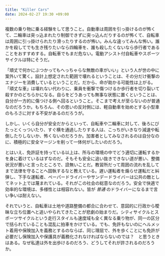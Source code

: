 ```yaml
---
title: "Killer Cars"
date: 2024-02-27 19:30 +09:00
---
```


複数の乗り物に乗る経験をして思うこと。自動車は周囲を引っ掛けるのが怖くて、二輪車は突っ込まれたり制御できずに突っ込んだりするのが怖くて、自転車は周囲に引っ掛けられたり滑ったりするのが怖い。みんな違ってみんな怖い。誰かを殺してでも生き残りたいなら四輪車を、誰も殺したくないなら歩行者であることをおすすめする。自転車でもまだ危ない。電動アシスト付自転車やスポーツサイクルは特にそうだ。

「頑丈で何かにぶつかってもへっちゃらな無敵の車がいい」という人が世の中に案外いて驚く。設計上想定された範囲で壊れるということは、その分だけ衝撃のエナジーを消費しているということだ。だから、命が助かる可能性は上がる。「頑丈な車」は壊れない代わりに、乗員を衝撃で傷つけるか歩行者を切り裂いて殺すかのどちらかになる。自らをどうあっても無事な状態に置くということは、自分が一方的に傷つける側へ回るということ。そこまで考えが至らないのが普通なのだろうか。もちろん、その思いの反対側には、軽自動車を始めとする小型車のもろさに対する不安があるのだろうが。

しかし、いくら自分が安全だからといって、自転車や二輪車に対して、後ろにびたっとくっついたり、すぐ横を通過したりする人は、こっちがいきなり減速や転倒したりしないか、怖くないのだろうか。加害者としてみなされるのは自分なのに、積極的に安全マージンを削って一体何がしたいのだろう。

とはいえ、免許証を持っている以上は、所与の環境の中でどう適切に運転するかを身に着けているはずなのだ。そもそも安全に追い抜きできない道が悪い、整備状況が悪いと言ったところで、詮無いことだ。教習所だって周囲の流れを乱してまで法律を守ることへ固執するなと教えている。遅い運転者を煽らせ運転だと糾弾し、下手な運転者、ペーパードライバーやサンデードライバーは公共の敵としてネット上では蔑まれている。それがこの社会の総意なのだろう。安全で快適で効率的な環境は、多様性とは相容れない。皆が _普通_ のドライバーになるまで言い争いは耐えない。

それでいうと、自転車は土地や道路整備の都合に合わせて、意図的に行政から曖昧な立ち位置へと追いやられてきたことが悲劇の始まりだ。シティサイクルとスポーツサイクルという走行スタイルも速度域も全く異なる乗り物が、同一の区分で括られていることも混乱に拍車をかけている。でも、免許もないのにヘルメット着用や保険加入を義務とするのならば、同じ理屈で、外を歩くことにも免許が必要だし保険加入や保護具が義務化されなければならないのでは？　と思うときはある。なぜ私達は外を出歩けるのだろう、どうしてそれが許されるのだろうか。

